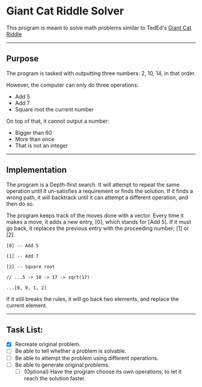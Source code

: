 # Giant Cat Riddle Solver

This program is meant to solve math problems similar to TedEd's [Giant Cat Riddle](https://www.ted.com/talks/dan_finkel_can_you_solve_the_giant_cat_army_riddle/)

---
## Purpose

The program is tasked with outputting three numbers: 2, 10, 14, in that order.

However, the computer can only do three operations: 
 - Add 5
 - Add 7
 - Square root the current number

On top of that, it cannot output a number:
 - Bigger than 60
 - More than once
 - That is not an integer

---

## Implementation

The program is a Depth-first search. It will attempt to repeat the same operation until it un-satisfies a requirement or finds the solution. If it finds a wrong path, it will backtrack until it can attempt a different operation, and then do so.

The program keeps track of the moves done with a vector. Every time it makes a move, it adds a new entry, [0], which stands for [Add 5]. If it must go back, it replaces the previous entry with the proceeding number; [1] or [2].

```
[0] -- Add 5

[1] -- Add 7

[2] -- Square root
```

```
// ...5 -> 10 -> 17 -> sqrt(17)

...[0, 0, 1, 2]
```

If it still breaks the rules, it will go back two elements, and replace the current element.

---

## Task List:

- [x] Recreate original problem.
- [ ] Be able to tell whether a problem is solvable.
- [ ] Be able to attempt the problem using different operations.
- [ ] Be able to generate original problems.
  - [ ] (Optional) Have the program choose its own operations, to let it reach the solution faster.